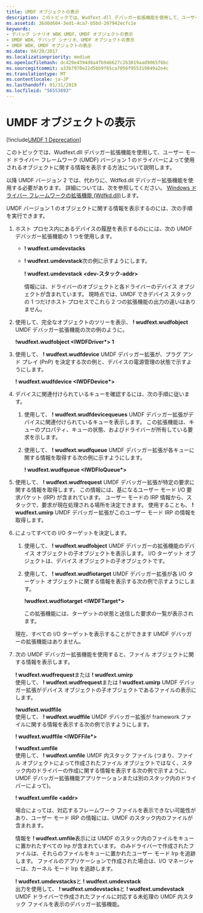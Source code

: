 ```yaml
---
title: UMDF オブジェクトの表示
description: このトピックでは、Wudfext.dll デバッガー拡張機能を使用して、ユーザー モード ドライバー フレームワーク (UMDF) バージョン 1 のドライバーによって使用されるオブジェクトに関する情報を表示する方法について説明します。
ms.assetid: 36d0d604-3ed1-4ca7-b5bd-207942ecfc1e
keywords:
- デバッグ シナリオ WDK UMDF、UMDF オブジェクトの表示
- UMDF WDK、デバッグ シナリオ、UMDF オブジェクトの表示
- UMDF WDK、UMDF オブジェクトの表示
ms.date: 04/20/2017
ms.localizationpriority: medium
ms.openlocfilehash: dc429e4394d8a4fb946627c2b3019aad9065f6bc
ms.sourcegitcommit: a33b7978e22d5bb9f65ca7056f955319049a2e4c
ms.translationtype: MT
ms.contentlocale: ja-JP
ms.lasthandoff: 01/31/2019
ms.locfileid: "56553693"
---
```

# <a name="viewing-umdf-objects"></a>UMDF オブジェクトの表示

[!include[UMDF 1 Deprecation](../umdf-1-deprecation.md)]

このトピックでは、Wudfext.dll デバッガー拡張機能を使用して、ユーザー モード ドライバー フレームワーク (UMDF) バージョン 1 のドライバーによって使用されるオブジェクトに関する情報を表示する方法について説明します。

以降 UMDF バージョン 2 では、代わりに、Wdfkd.dll デバッガー拡張機能を使用する必要があります。 詳細については、次を参照してください。 [Windows ドライバー フレームワークの拡張機能 (Wdfkd.dll)](https://msdn.microsoft.com/library/windows/hardware/ff551876)します。

UMDF バージョン 1 のオブジェクトに関する情報を表示するのには、次の手順を実行できます。

1.  ホスト プロセス内にあるデバイスの履歴を表示するのにには、次の UMDF デバッガー拡張機能の 1 つを使用します。
    -   **! wudfext.umdevstacks**
    -   **! wudfext.umdevstack**次の例に示すようにします。

        **! wudfext.umdevstack &lt;dev-スタック-addr&gt;**

        情報には、ドライバーのオブジェクトと各ドライバーのデバイス オブジェクトが含まれています。 現時点では、UMDF できデバイス スタックの 1 つだけホスト プロセスでこれら 2 つの拡張機能の出力の違いはありません。

2.  使用して、完全なオブジェクトのツリーを表示、 **! wudfext.wudfobject** UMDF デバッガー拡張機能の次の例のように。

    **!wudfext.wudfobject &lt;IWDFDriver\*&gt; 1**

3.  使用して、 **! wudfext.wudfdevice** UMDF デバッガー拡張が、プラグ アンド プレイ (PnP) を決定する次の例と、デバイスの電源管理の状態で示すようにします。

    **! wudfext.wudfdevice &lt;IWDFDevice\*&gt;**

4.  デバイスに関連付けられているキューを確認するには、次の手順に従います。
    1.  使用して、 **! wudfext.wudfdevicequeues** UMDF デバッガー拡張がデバイスに関連付けられているキューを表示します。 この拡張機能は、キューのプロパティ、キューの状態、およびドライバーが所有している要求を示します。
    2.  使用して、 **! wudfext.wudfqueue** UMDF デバッガー拡張が各キューに関する情報を取得する次の例に示すようにします。

        **! wudfext.wudfqueue &lt;IWDFIoQueue\*&gt;**

5.  使用して、 **! wudfext.wudfrequest** UMDF デバッガー拡張が特定の要求に関する情報を取得します。 この情報には、基になるユーザー モード I/O 要求パケット (IRP) が含まれています。 ユーザー モードの IRP 情報から、スタックで、要求が現在処理される場所を決定できます。 使用することも、 **! wudfext.umirp** UMDF デバッガー拡張がこのユーザー モード IRP の情報を取得します。

6.  によってすべての I/O ターゲットを決定します。

    1.  使用して、 **! wudfext.wudfobject** UMDF デバッガーの拡張機能のデバイス オブジェクトの子オブジェクトを表示します。 I/O ターゲット オブジェクトは、デバイス オブジェクトの子オブジェクトです。
    2.  使用して、 **! wudfext.wudfiotarget** UMDF デバッガー拡張が各 I/O ターゲット オブジェクトに関する情報を表示する次の例で示すようにします。

        **!wudfext.wudfiotarget &lt;IWDFTarget\*&gt;**

        この拡張機能には、ターゲットの状態と送信した要求の一覧が表示されます。

    現在、すべての I/O ターゲットを表示することができます UMDF デバッガーの拡張機能はありません。

7.  次の UMDF デバッガー拡張機能を使用すると、ファイル オブジェクトに関する情報を表示します。

    <a href="" id="-wudfext-wudfrequest-or--wudfext-umirp"></a>**! wudfext.wudfrequest**または **! wudfext.umirp**  
    使用して、 **! wudfext.wudfrequest**または **! wudfext.umirp** UMDF デバッガー拡張がデバイス オブジェクトの子オブジェクトであるファイルの表示にします。

    <a href="" id="-wudfext-wudffile"></a>**!wudfext.wudffile**  
    使用して、 **! wudfext.wudffile** UMDF デバッガー拡張が framework ファイルに関する情報を表示する次の例で示すようにします。

    **! wudfext.wudffile &lt;IWDFFile\*&gt;**

    <a href="" id="-wudfext-umfile"></a>**! wudfext.umfile**  
    使用して、 **! wudfext.umfile** UMDF 内スタック ファイル (つまり、ファイル オブジェクトによって作成されたファイル オブジェクトではなく、スタック内のドライバーの作成に関する情報を表示する次の例で示すように、UMDF デバッガー拡張機能アプリケーションまたは別のスタック内のドライバーによって)。

    **! wudfext.umfile &lt;addr&gt;**

    場合によっては、対応するフレームワーク ファイルを表示できない可能性があり、ユーザー モード IRP の情報には、UMDF のスタック内のファイルが含まれます。

    情報を **! wudfext.umfile**表示には UMDF のスタック内のファイルをキューに置かれたすべての Irp が含まれています。 のみドライバーで作成されたファイルは、それらのファイルをキューに置かれたユーザー モード Irp を追跡します。 ファイルのアプリケーションで作成された場合は、I/O マネージャーは、カーネル モード Irp を追跡します。

    <a href="" id="-wudfext-umdevstacks-and--wudfext-umdevstack"></a>**! wudfext.umdevstacks**と **! wudfext.umdevstack**  
    出力を使用して、 **! wudfext.umdevstacks**と **! wudfext.umdevstack** UMDF ドライバーで作成されたファイルに対応する未処理の UMDF 内スタック ファイルを表示のデバッガー拡張機能。

 

 





